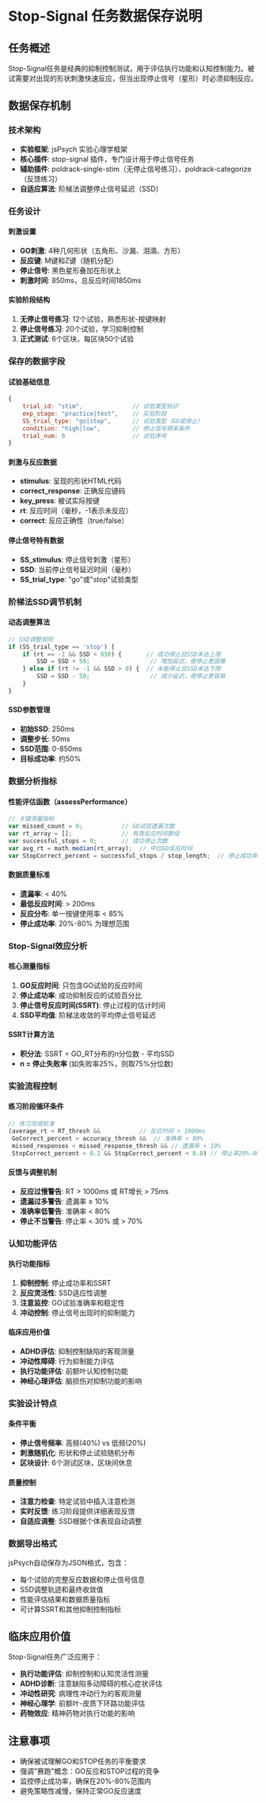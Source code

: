# Stop-Signal 任务数据保存说明

## 任务概述
Stop-Signal任务是经典的抑制控制测试，用于评估执行功能和认知控制能力。被试需要对出现的形状刺激快速反应，但当出现停止信号（星形）时必须抑制反应。

## 数据保存机制

### 技术架构
- **实验框架**: jsPsych 实验心理学框架
- **核心插件**: stop-signal 插件，专门设计用于停止信号任务
- **辅助插件**: poldrack-single-stim（无停止信号练习）、poldrack-categorize（反馈练习）
- **自适应算法**: 阶梯法调整停止信号延迟（SSD）

### 任务设计

#### 刺激设置
- **GO刺激**: 4种几何形状（五角形、沙漏、泪滴、方形）
- **反应键**: M键和Z键（随机分配）
- **停止信号**: 黑色星形叠加在形状上
- **刺激时间**: 850ms，总反应时间1850ms

#### 实验阶段结构
1. **无停止信号练习**: 12个试验，熟悉形状-按键映射
2. **停止信号练习**: 20个试验，学习抑制控制
3. **正式测试**: 6个区块，每区块50个试验

### 保存的数据字段

#### 试验基础信息
```javascript
{
    trial_id: "stim",              // 试验类型标识
    exp_stage: "practice|test",    // 实验阶段
    SS_trial_type: "go|stop",      // 试验类型（GO或停止）
    condition: "high|low",         // 停止信号频率条件
    trial_num: 0                   // 试验序号
}
```

#### 刺激与反应数据
- **stimulus**: 呈现的形状HTML代码
- **correct_response**: 正确反应键码
- **key_press**: 被试实际按键
- **rt**: 反应时间（毫秒，-1表示未反应）
- **correct**: 反应正确性（true/false）

#### 停止信号特有数据
- **SS_stimulus**: 停止信号刺激（星形）
- **SSD**: 当前停止信号延迟时间（毫秒）
- **SS_trial_type**: "go"或"stop"试验类型

### 阶梯法SSD调节机制

#### 动态调整算法
```javascript
// SSD调整规则
if (SS_trial_type == 'stop') {
    if (rt == -1 && SSD < 850) {       // 成功停止且SSD未达上限
        SSD = SSD + 50;                 // 增加延迟，使停止更困难
    } else if (rt != -1 && SSD > 0) {  // 未能停止且SSD未达下限
        SSD = SSD - 50;                 // 减少延迟，使停止更容易
    }
}
```

#### SSD参数管理
- **初始SSD**: 250ms
- **调整步长**: 50ms
- **SSD范围**: 0-850ms
- **目标成功率**: 约50%

### 数据分析指标

#### 性能评估函数（assessPerformance）
```javascript
// 关键测量指标
var missed_count = 0;           // GO试验遗漏次数
var rt_array = [];              // 有效反应时间数组
var successful_stops = 0;       // 成功停止次数
var avg_rt = math.median(rt_array);  // 中位GO反应时间
var StopCorrect_percent = successful_stops / stop_length;  // 停止成功率
```

#### 数据质量标准
- **遗漏率**: < 40% 
- **最低反应时间**: > 200ms
- **反应分布**: 单一按键使用率 < 85%
- **停止成功率**: 20%-80% 为理想范围

### Stop-Signal效应分析

#### 核心测量指标
1. **GO反应时间**: 只包含GO试验的反应时间
2. **停止成功率**: 成功抑制反应的试验百分比
3. **停止信号反应时间(SSRT)**: 停止过程的估计时间
4. **SSD平均值**: 阶梯法收敛的平均停止信号延迟

#### SSRT计算方法
- **积分法**: SSRT = GO_RT分布的n分位数 - 平均SSD
- **n = 停止失败率** (如失败率25%，则取75%分位数)

### 实验流程控制

#### 练习阶段循环条件
```javascript
// 练习完成标准
(average_rt < RT_thresh &&           // 反应时间 < 1000ms
 GoCorrect_percent > accuracy_thresh &&  // 准确率 > 80%
 missed_responses < missed_response_thresh && // 遗漏率 < 10%
 StopCorrect_percent > 0.2 && StopCorrect_percent < 0.8) // 停止率20%-80%
```

#### 反馈与调整机制
- **反应过慢警告**: RT > 1000ms 或 RT增长 > 75ms
- **遗漏过多警告**: 遗漏率 ≥ 10%
- **准确率低警告**: 准确率 < 80%
- **停止不当警告**: 停止率 < 30% 或 > 70%

### 认知功能评估

#### 执行功能指标
1. **抑制控制**: 停止成功率和SSRT
2. **反应灵活性**: SSD适应性调整
3. **注意监控**: GO试验准确率和稳定性
4. **冲动控制**: 停止信号出现时的抑制能力

#### 临床应用价值
- **ADHD评估**: 抑制控制缺陷的客观测量
- **冲动性障碍**: 行为抑制能力评估
- **执行功能评估**: 前额叶认知控制功能
- **神经心理评估**: 脑损伤对抑制功能的影响

### 实验设计特点

#### 条件平衡
- **停止信号频率**: 高频(40%) vs 低频(20%)
- **刺激随机化**: 形状和停止试验随机分布
- **区块设计**: 6个测试区块，区块间休息

#### 质量控制
- **注意力检查**: 特定试验中插入注意检测
- **实时反馈**: 练习阶段提供详细表现反馈
- **自适应调整**: SSD根据个体表现自动调整

### 数据导出格式
jsPsych自动保存为JSON格式，包含：
- 每个试验的完整反应数据和停止信号信息
- SSD调整轨迹和最终收敛值
- 性能评估结果和数据质量指标
- 可计算SSRT和其他抑制控制指标

## 临床应用价值
Stop-Signal任务广泛应用于：
- **执行功能评估**: 抑制控制和认知灵活性测量
- **ADHD诊断**: 注意缺陷多动障碍的核心症状评估
- **冲动性研究**: 病理性冲动行为的客观测量
- **神经心理学**: 前额叶-皮质下环路功能评估
- **药物效应**: 精神药物对执行功能的影响

## 注意事项
- 确保被试理解GO和STOP任务的平衡要求
- 强调"赛跑"概念：GO反应和STOP过程的竞争
- 监控停止成功率，确保在20%-80%范围内
- 避免策略性减慢，保持正常GO反应速度